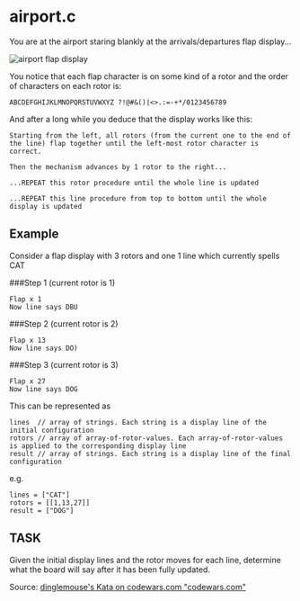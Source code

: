 # airport.c

You are at the airport staring blankly at the arrivals/departures flap display...

![airport flap display](http://www.airport-arrivals-departures.com/img/meta/1200_630_arrivals-departures.png "Airport display")

You notice that each flap character is on some kind of a rotor and the order of characters on each rotor is:

```
ABCDEFGHIJKLMNOPQRSTUVWXYZ ?!@#&()|<>.:=-+*/0123456789
```

And after a long while you deduce that the display works like this:

    Starting from the left, all rotors (from the current one to the end of the line) flap together until the left-most rotor character is correct.

    Then the mechanism advances by 1 rotor to the right...

    ...REPEAT this rotor procedure until the whole line is updated

    ...REPEAT this line procedure from top to bottom until the whole display is updated

## Example

Consider a flap display with 3 rotors and one 1 line which currently spells CAT

###Step 1 (current rotor is 1)

    Flap x 1
    Now line says DBU

###Step 2 (current rotor is 2)

    Flap x 13
    Now line says DO)

###Step 3 (current rotor is 3)

    Flap x 27
    Now line says DOG

This can be represented as

```
lines  // array of strings. Each string is a display line of the initial configuration
rotors // array of array-of-rotor-values. Each array-of-rotor-values is applied to the corresponding display line
result // array of strings. Each string is a display line of the final configuration
```
e.g.

```
lines = ["CAT"]
rotors = [[1,13,27]]
result = ["DOG"]
```
## TASK

Given the initial display lines and the rotor moves for each line, determine what the board will say after it has been fully updated.


Source:  [dinglemouse's Kata on codewars.com "codewars.com"](https://www.codewars.com/kata/airport-arrivals-slash-departures-number-1)